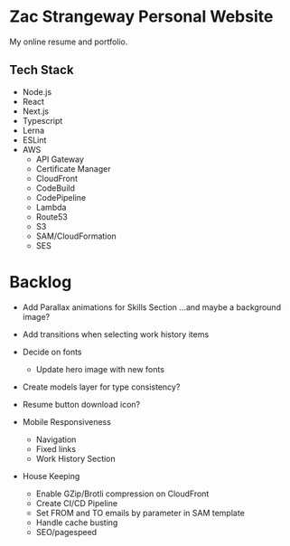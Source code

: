 # Zac Strangeway Personal Website
My online resume and portfolio.

## Tech Stack
- Node.js
- React
- Next.js
- Typescript
- Lerna
- ESLint
- AWS
  - API Gateway
  - Certificate Manager
  - CloudFront
  - CodeBuild
  - CodePipeline
  - Lambda
  - Route53
  - S3
  - SAM/CloudFormation
  - SES

# Backlog
- Add Parallax animations for Skills Section ...and maybe a background image?
- Add transitions when selecting work history items
- Decide on fonts
  - Update hero image with new fonts
- Create models layer for type consistency?
- Resume button download icon?

- Mobile Responsiveness
  - Navigation
  - Fixed links
  - Work History Section
  
- House Keeping
  - Enable GZip/Brotli compression on CloudFront
  - Create CI/CD Pipeline
  - Set FROM and TO emails by parameter in SAM template
  - Handle cache busting
  - SEO/pagespeed
